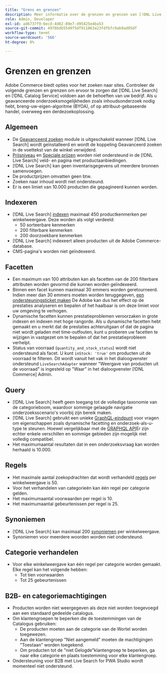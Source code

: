 ```yaml
---
title: "Grens en grenzen"
description: Meer informatie over de grenzen en grenzen van [!DNL Live Search] om ervoor te zorgen dat het voldoet aan de behoeften van uw bedrijf.
role: Admin, Developer
exl-id: ad6737f9-6ecd-4d82-89e7-d95425e4ba53
source-git-commit: 4978bdb5549f5df911863a23fdfbfc9ab9ad05df
workflow-type: tm+mt
source-wordcount: '566'
ht-degree: 0%

---
```


# Grenzen en grenzen

Adobe Commerce biedt opties voor het zoeken naar sites. Controleer de volgende grenzen en grenzen om ervoor te zorgen dat [!DNL Live Search] en [!DNL Catalog Service] voldoen aan de behoeften van uw bedrijf. Als u geavanceerde onderzoeksmogelijkheden zoals inhoudsonderzoek nodig hebt, breng-uw-eigen-algoritme (BYOA), of op attribuut-gebaseerde handel, overweeg een derdezoekoplossing.

## Algemeen

- De [Geavanceerd zoeken](https://experienceleague.adobe.com/en/docs/commerce-admin/catalog/catalog/search/search) module is uitgeschakeld wanneer [!DNL Live Search] wordt geïnstalleerd en wordt de koppeling Geavanceerd zoeken in de voettekst van de winkel verwijderd.
- [Prijsniveau](https://experienceleague.adobe.com/en/docs/commerce-admin/catalog/products/pricing/product-price-tier) en [Speciale prijzen](https://experienceleague.adobe.com/en/docs/commerce-admin/catalog/products/pricing/product-price-special) worden niet ondersteund in de [!DNL Live Search] veld- en pagina met productaanbiedingen.
- [!DNL Live Search] kan geen inventarisgegevens uit meerdere bronnen samenvoegen.
- De productprijzen omvatten geen btw.
- Zoeken naar inhoud wordt niet ondersteund.
- Er is een limiet van 10.000 producten die gepagineerd kunnen worden.

## Indexeren

- [!DNL Live Search] [indexen](indexing.md) maximaal 450 productkenmerken per winkelweergave. Deze worden als volgt verdeeld:
   - 50 sorteerbare kenmerken
   - 200 filterbare kenmerken
   - 200 doorzoekbare kenmerken
- [!DNL Live Search] indexeert alleen producten uit de Adobe Commerce-database.
- CMS-pagina&#39;s worden niet geïndexeerd.

## Facetten

- Een maximum van 100 attributen kan als facetten van de 200 filterbare attributen worden gevormd die kunnen worden geïndexeerd.
- Binnen een facet kunnen maximaal 30 emmers worden geretourneerd. Indien meer dan 30 emmers moeten worden teruggegeven, [een ondersteuningsticket maken](https://experienceleague.adobe.com/en/docs/commerce-knowledge-base/kb/help-center-guide/magento-help-center-user-guide) De Adobe kan dus het effect op de prestaties analyseren en bepalen of het haalbaar is om deze limiet voor uw omgeving te verhogen.
- Dynamische facetten kunnen prestatieproblemen veroorzaken in grote indexen en indexen met hoge rangorde. Als u dynamische facetten hebt gemaakt en u merkt dat de prestaties achteruitgaan of dat de pagina niet wordt geladen met time-outfouten, kunt u proberen uw facetten te wijzigen in vastgezet om te bepalen of dat het prestatieprobleem verhelpt.
- Status van voorraad (`quantity_and_stock_status`) wordt niet ondersteund als facet. U kunt `inStock: 'true'` om producten uit de voorraad te filteren. Dit wordt vanuit het vak in het dialoogvenster ondersteund `LiveSearchAdapter` wanneer &quot;Weergave van producten uit de voorraad&quot; is ingesteld op &quot;Waar&quot; in het dialoogvenster [!DNL Commerce] Admin.

## Query

- [!DNL Live Search] heeft geen toegang tot de volledige taxonomie van de categorieboom, waardoor sommige gelaagde navigatie onderzoeksscenario&#39;s voorbij zijn bereik maken.
- [!DNL Live Search] gebruikt een unieke [GraphQL-eindpunt](https://developer.adobe.com/commerce/services/graphql/live-search/) voor vragen om eigenschappen zoals dynamische facetting en onderzoek-als-u-type te steunen. Hoewel vergelijkbaar met de [GRAPHQL API](https://developer.adobe.com/commerce/webapi/graphql/)Er zijn echter enkele verschillen en sommige gebieden zijn mogelijk niet volledig compatibel.
- Het maximumaantal resultaten dat in een onderzoeksvraag kan worden herhaald is 10.000.

## Regels

- Het maximale aantal zoekopdrachten dat wordt verhandeld [regels](rules.md) per winkelweergave is 50.
- Voor het verhandelen van categorieën kan één regel per categorie gelden.
- Het maximumaantal voorwaarden per regel is 10.
- Het maximumaantal gebeurtenissen per regel is 25.

## Synoniemen

- [!DNL Live Search] kan maximaal 200 [synoniemen](synonyms.md) per winkelweergave.
- Synoniemen voor meerdere woorden worden niet ondersteund.

## Categorie verhandelen

- Voor elke winkelweergave kan één regel per categorie worden gemaakt. Elke regel kan het volgende hebben:
   - Tot tien voorwaarden
   - Tot 25 gebeurtenissen

## B2B- en categoriemachtigingen

- Producten worden niet weergegeven als deze niet worden toegevoegd aan een standaard gedeelde catalogus.
- Om klantengroepen te beperken die de toestemmingen van de Catalogus gebruiken:
   - De producten moeten aan de categorie van de Wortel worden toegewezen.
   - Aan de klantengroep &quot;Niet aangemeld&quot; moeten de machtigingen &quot;Toestaan&quot; worden toegekend.
   - Om producten tot de &quot;niet Gelogde&quot;klantengroep te beperken, ga naar elke categorie en plaats toestemming voor elke klantengroep.
- Ondersteuning voor B2B met Live Search for PWA Studio wordt momenteel niet ondersteund.
